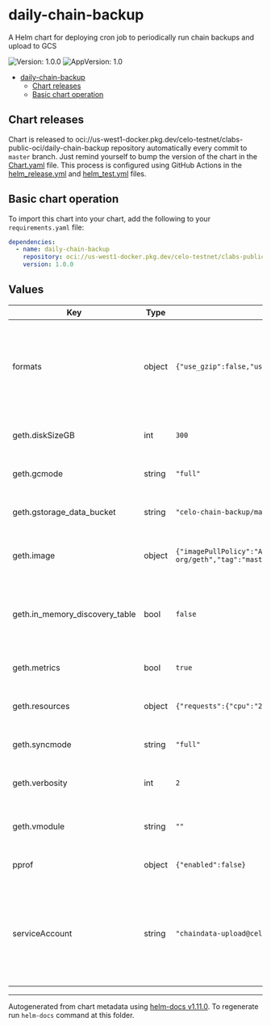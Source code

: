 # daily-chain-backup

A Helm chart for deploying cron job to periodically run chain backups and upload to GCS

![Version: 1.0.0](https://img.shields.io/badge/Version-1.0.0-informational?style=flat-square) ![AppVersion: 1.0](https://img.shields.io/badge/AppVersion-1.0-informational?style=flat-square)

- [daily-chain-backup](#daily-chain-backup)
  - [Chart releases](#chart-releases)
  - [Basic chart operation](#basic-chart-operation)

## Chart releases

Chart is released to oci://us-west1-docker.pkg.dev/celo-testnet/clabs-public-oci/daily-chain-backup repository automatically every commit to `master` branch.
Just remind yourself to bump the version of the chart in the [Chart.yaml](./Chart.yaml) file.
This process is configured using GitHub Actions in the [helm_release.yml](../../.github/workflows/helm_release.yml)
and [helm_test.yml](../../.github/workflows/helm_test.yml) files.

## Basic chart operation

To import this chart into your chart, add the following to your `requirements.yaml` file:

```yaml
dependencies:
  - name: daily-chain-backup
    repository: oci://us-west1-docker.pkg.dev/celo-testnet/clabs-public-oci
    version: 1.0.0
```

## Values

| Key | Type | Default | Description |
|-----|------|---------|-------------|
| formats | object | `{"use_gzip":false,"use_lz4":false,"use_zstd":true}` | Which format enable to compress. Multiple can be enabled at the same time. |
| geth.diskSizeGB | int | `300` | Size of PVC to create for geth data |
| geth.gcmode | string | `"full"` | GCmode for celo-blockchain |
| geth.gstorage_data_bucket | string | `"celo-chain-backup/mainnet"` | GCS bucket to upload chain backups to |
| geth.image | object | `{"imagePullPolicy":"Always","repository":"us.gcr.io/celo-org/geth","tag":"master"}` | celo-blockchain image to use |
| geth.in_memory_discovery_table | bool | `false` | enable use-in-memory-discovery-table celo-blockchain flag |
| geth.metrics | bool | `true` | Enable metrics options |
| geth.resources | object | `{"requests":{"cpu":"2","memory":"4Gi"}}` | resources to allocate to geth container |
| geth.syncmode | string | `"full"` | Syncmode for celo-blockchain |
| geth.verbosity | int | `2` | Verbosity level for celo-blockchain |
| geth.vmodule | string | `""` | Custom log level for celo-blockchain |
| pprof | object | `{"enabled":false}` | Enable profiling options |
| serviceAccount | string | `"chaindata-upload@celo-testnet.iam.gserviceaccount.com"` | GCP Service Account to use for uploading chain backups (using workload identity) |

----------------------------------------------
Autogenerated from chart metadata using [helm-docs v1.11.0](https://github.com/norwoodj/helm-docs/releases/v1.11.0). To regenerate run `helm-docs` command at this folder.
